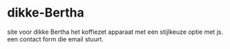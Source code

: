 # dikke-Bertha
site voor dikke Bertha het koffiezet apparaat
met een stijlkeuze optie met js. een contact form die email stuurt.

